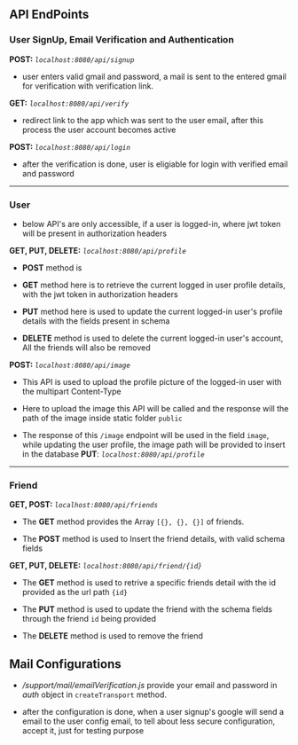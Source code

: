 ## **API EndPoints**

### **User SignUp, Email Verification and Authentication**

**POST:** *`localhost:8080/api/signup`* 

- user enters valid gmail and password, a mail is sent to the entered gmail for verification with verification link.

**GET:** *`localhost:8080/api/verify`*

- redirect link to the app which was sent to the user email, after this process the user account becomes active

**POST:** *`localhost:8080/api/login`*

- after the verification is done, user is eligiable for login with verified email and password

----------

### **User**

- below API's are only accessible, if a user is logged-in, where jwt token will be present in authorization headers

**GET, PUT, DELETE:** *`localhost:8080/api/profile`*

- **POST** method is 

- **GET** method here is to retrieve the current logged in user profile details, with the jwt token in authorization headers

-  **PUT** method here is used to update the current logged-in user's profile details with the fields present in schema

- **DELETE** method is used to delete the current logged-in user's account, All the friends will also be removed

**POST:** *`localhost:8080/api/image`*

- This API is used to upload the profile picture of the logged-in user with the multipart Content-Type

- Here to upload the image this API will be called and the response will the  path of the image inside static folder `public`

- The response of this `/image` endpoint will be used in the field `image`, while updating the user profile, the image path will be provided to insert in the database **PUT**: *`localhost:8080/api/profile`*


-------


### **Friend**

**GET, POST:** *`localhost:8080/api/friends`*

- The **GET** method provides the Array `[{}, {}, {}]` of friends.

- The **POST** method is used to Insert the friend details, with valid schema fields

**GET, PUT, DELETE:** *`localhost:8080/api/friend/{id}`*

- The **GET** method is used to retrive a specific friends detail with the id provided as the url path `{id}`

- The **PUT** method is used to update the friend with the schema fields through the friend `id` being provided

- The **DELETE** method is used to remove the friend 


## **Mail Configurations**

- */support/mail/emailVerification.js* provide your email and password in *auth* object in `createTransport` method.

- after the configuration is done, when a user signup's google will send a email to the user config email, to tell about less secure configuration, accept it, just for testing purpose


